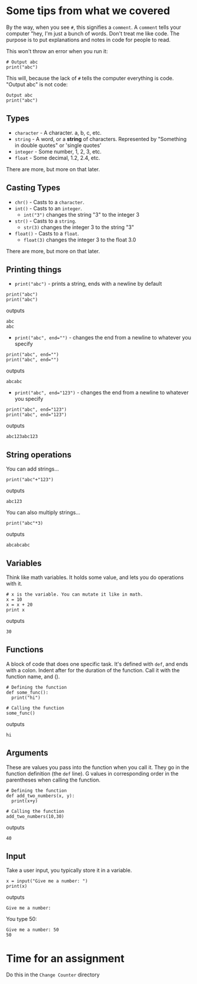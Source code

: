 # Some tips from what we covered
By the way, when you see `#`, this signifies a `comment`. A `comment` tells your computer "hey, I'm just a bunch of words. Don't treat me like code. The purpose is to put explanations and notes in code for people to read.

This won't throw an error when you run it:
```
# Output abc
print("abc")
```
This will, because the lack of `#` tells the computer everything is code. "Output abc" is not code:
```
Output abc
print("abc")
```

## Types
- `character` - A character. a, b, c, etc.
- `string` - A word, or a **string** of characters. Represented by "Something in double quotes" or 'single quotes'
- `integer` - Some number, 1, 2, 3, etc.
- `float` - Some decimal, 1.2, 2.4, etc.

There are more, but more on that later.

## Casting Types
- `chr()` - Casts to a `character`.
- `int()` - Casts to an `integer`.
  - `int("3")` changes the string "3" to the integer 3
- `str()` - Casts to a `string`.
  - `str(3)` changes the integer 3 to the string "3"
- `float()` - Casts to a `float`.
  - `float(3)` changes the integer 3 to the float 3.0

There are more, but more on that later.

## Printing things
- `print("abc")` - prints a string, ends with a newline by default
```
print("abc")
print("abc")
```
outputs
```
abc
abc
```
- `print("abc", end="")` - changes the end from a newline to whatever you specify
```
print("abc", end="")
print("abc", end="")
```
outputs
```
abcabc
```

- `print("abc", end="123")` - changes the end from a newline to whatever you specify
```
print("abc", end="123")
print("abc", end="123")
```
outputs
```
abc123abc123
```

## String operations
You can add strings...
```
print("abc"+"123")
```
outputs
```
abc123
```

You can also multiply strings...
```
print("abc"*3)
```
outputs
```
abcabcabc
```

## Variables
Think like math variables. It holds some value, and lets you do operations with it.

```
# x is the variable. You can mutate it like in math.
x = 10
x = x + 20
print x
```
outputs
```
30
```

## Functions
A block of code that does one specific task. It's defined with `def`, and ends with a colon. Indent after for the duration of the function. Call it with the function name, and ().

```
# Defining the function
def some_func():
  print("hi")

# Calling the function
some_func()
```
outputs
```
hi
```

## Arguments
These are values you pass into the function when you call it. They go in the function definition (the `def` line). G values in corresponding order in the parentheses when calling the function.

```
# Defining the function
def add_two_numbers(x, y):
  print(x+y)

# Calling the function
add_two_numbers(10,30)
```
outputs
```
40
```

## Input
Take a user input, you typically store it in a variable.
```
x = input("Give me a number: ")
print(x)
```
outputs
```
Give me a number:
```
You type 50:
```
Give me a number: 50
50
```

# Time for an assignment
Do this in the `Change Counter` directory
